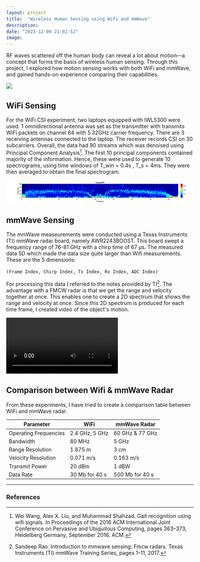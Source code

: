```yaml
---
layout: project
title:  "Wireless Human Sensing using WiFi and mmWave"
description:
date: "2023-12-09 21:02:52"
image: 
---
```

RF waves scattered off the human body can reveal a lot about motion—a concept that forms the basis of wireless human sensing. Through this project, I explored how motion sensing works with both WiFi and mmWave, and gained hands-on experience comparing their capabilities.

<img src="https://github.com/Kapi2910/kapi2910.github.io/blob/master/assets/img/spectrogram/exp_setup.JPG?raw=true">

## WiFi Sensing
For the WiFi CSI experiment, two laptops equipped with IWL5300 were used. 1 omnidirectional antenna was set as the transmitter with transmits WiFi packets on channel 64 with 5.32GHz carrier frequency. There are 3 receiving antennas connected to the laptop. The receiver records CSI on 30 subcarriers. Overall, the data had 90 streams which was denoised using Principal Component Analysis[^2]. The first 10 principal components contained majority of the information. Hence, these were used to generate 10 spectrograms, using time windows of T_win = 0.4s , T_s = 4ms. They were then averaged to obtain the final spectrogram.

<img src="https://github.com/Kapi2910/kapi2910.github.io/blob/master/assets/img/spectrogram/Nov19_Spectrogram_APK_wifi.png?raw=true">


## mmWave Sensing
The mmWave measeurements were conducted using a Texas Instruments (TI) mmWave radar board, namely AWR2243BOOST. This board swept a frequency range of 76-81 GHz with a chirp time of 67 µs. The measured data 5D which made the data size quite larger than Wifi measurements. These are the 5 dimensions:

 `(Frame Index, Chirp Index, Tx Index, Rx Index, ADC Index)`

For processing this data I referred to the notes provided by TI[^1]. The advantage with a FMCW radar is that we get the range and velocity together at once. This enables one to create a 2D spectrum that shows the range and velocity at once. Since this 2D spectrum is produced for each time frame, I created video of the object's motion.

<video controls src="https://github.com/Kapi2910/kapi2910.github.io/raw/refs/heads/master/assets/img/spectrogram/RangeDoppler_APK.mp4" title="mmWave Spectrogram"></video>



## Comparison between Wifi & mmWave Radar 
From these experiments, I have tried to create a comparison table between WiFi and mmWave radar. 

| Parameter             | WiFi           | mmWave Radar    |
| --------------------- | -------------- | --------------- |
| Operating Frequencies | 2.4 GHz, 5 GHz | 60 GHz & 77 GHz |
| Bandwidth             | 80 MHz         | 5 GHz           |
| Range Resolution      | 1.875 m        | 3 cm            |
| Velocity Resolution   | 0.071 m/s      | 0.163 m/s       |
| Transmit Power        | 20 dBm         | 1 dBW           |
| Data Rate             | 30 Mb for 40 s | 500 Mb for 40 s |


---

### References
[^1]: Sandeep Rao. Introduction to mmwave sensing: Fmcw radars. Texas Instruments (TI) mmWave Training Series, pages 1–11, 2017.
[^2]: Wei Wang, Alex X. Liu, and Muhammad Shahzad. Gait recognition using wifi signals. In Proceedings of the 2016 ACM International Joint Conference on Pervasive and Ubiquitous Computing, pages 363–373, Heidelberg Germany, September 2016. ACM.